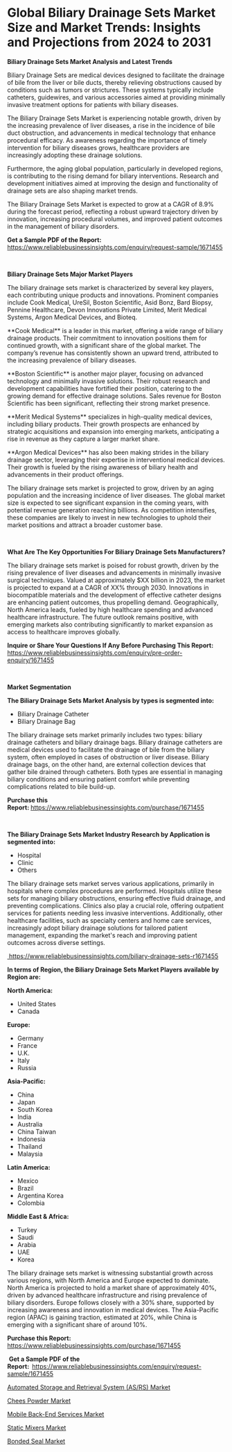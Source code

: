 <p><h1>Global Biliary Drainage Sets Market Size and Market Trends: Insights and Projections from 2024 to 2031</h1></p><p><strong>Biliary Drainage Sets Market Analysis and Latest Trends</strong></p>
<p><p>Biliary Drainage Sets are medical devices designed to facilitate the drainage of bile from the liver or bile ducts, thereby relieving obstructions caused by conditions such as tumors or strictures. These systems typically include catheters, guidewires, and various accessories aimed at providing minimally invasive treatment options for patients with biliary diseases.</p><p>The Biliary Drainage Sets Market is experiencing notable growth, driven by the increasing prevalence of liver diseases, a rise in the incidence of bile duct obstruction, and advancements in medical technology that enhance procedural efficacy. As awareness regarding the importance of timely intervention for biliary diseases grows, healthcare providers are increasingly adopting these drainage solutions. </p><p>Furthermore, the aging global population, particularly in developed regions, is contributing to the rising demand for biliary interventions. Research and development initiatives aimed at improving the design and functionality of drainage sets are also shaping market trends. </p><p>The Biliary Drainage Sets Market is expected to grow at a CAGR of 8.9% during the forecast period, reflecting a robust upward trajectory driven by innovation, increasing procedural volumes, and improved patient outcomes in the management of biliary disorders.</p></p>
<p><strong>Get a Sample PDF of the Report:&nbsp;</strong> <a href="https://www.reliablebusinessinsights.com/enquiry/request-sample/1671455?utm_campaign=97&utm_medium=2&utm_source=Github&utm_content=ia&utm_term=10102024&utm_id=biliary-drainage-sets">https://www.reliablebusinessinsights.com/enquiry/request-sample/1671455</a></p>
<p>&nbsp;</p>
<p><strong>Biliary Drainage Sets Major Market Players</strong></p>
<p><p>The biliary drainage sets market is characterized by several key players, each contributing unique products and innovations. Prominent companies include Cook Medical, UreSil, Boston Scientific, Asid Bonz, Bard Biopsy, Pennine Healthcare, Devon Innovations Private Limited, Merit Medical Systems, Argon Medical Devices, and Bioteq.</p><p>**Cook Medical** is a leader in this market, offering a wide range of biliary drainage products. Their commitment to innovation positions them for continued growth, with a significant share of the global market. The company’s revenue has consistently shown an upward trend, attributed to the increasing prevalence of biliary diseases.</p><p>**Boston Scientific** is another major player, focusing on advanced technology and minimally invasive solutions. Their robust research and development capabilities have fortified their position, catering to the growing demand for effective drainage solutions. Sales revenue for Boston Scientific has been significant, reflecting their strong market presence.</p><p>**Merit Medical Systems** specializes in high-quality medical devices, including biliary products. Their growth prospects are enhanced by strategic acquisitions and expansion into emerging markets, anticipating a rise in revenue as they capture a larger market share.</p><p>**Argon Medical Devices** has also been making strides in the biliary drainage sector, leveraging their expertise in interventional medical devices. Their growth is fueled by the rising awareness of biliary health and advancements in their product offerings.</p><p>The biliary drainage sets market is projected to grow, driven by an aging population and the increasing incidence of liver diseases. The global market size is expected to see significant expansion in the coming years, with potential revenue generation reaching billions. As competition intensifies, these companies are likely to invest in new technologies to uphold their market positions and attract a broader customer base.</p></p>
<p>&nbsp;</p>
<p><strong>What Are The Key Opportunities For Biliary Drainage Sets Manufacturers?</strong></p>
<p><p>The biliary drainage sets market is poised for robust growth, driven by the rising prevalence of liver diseases and advancements in minimally invasive surgical techniques. Valued at approximately $XX billion in 2023, the market is projected to expand at a CAGR of XX% through 2030. Innovations in biocompatible materials and the development of effective catheter designs are enhancing patient outcomes, thus propelling demand. Geographically, North America leads, fueled by high healthcare spending and advanced healthcare infrastructure. The future outlook remains positive, with emerging markets also contributing significantly to market expansion as access to healthcare improves globally.</p></p>
<p><strong>Inquire or Share Your Questions If Any Before Purchasing This Report:</strong> <a href="https://www.reliablebusinessinsights.com/enquiry/pre-order-enquiry/1671455?utm_campaign=97&utm_medium=2&utm_source=Github&utm_content=ia&utm_term=10102024&utm_id=biliary-drainage-sets">https://www.reliablebusinessinsights.com/enquiry/pre-order-enquiry/1671455</a></p>
<p>&nbsp;</p>
<p><strong>Market Segmentation</strong></p>
<p><strong>The Biliary Drainage Sets Market Analysis by types is segmented into:</strong></p>
<p><ul><li>Biliary Drainage Catheter</li><li>Biliary Drainage Bag</li></ul></p>
<p><p>The biliary drainage sets market primarily includes two types: biliary drainage catheters and biliary drainage bags. Biliary drainage catheters are medical devices used to facilitate the drainage of bile from the biliary system, often employed in cases of obstruction or liver disease. Biliary drainage bags, on the other hand, are external collection devices that gather bile drained through catheters. Both types are essential in managing biliary conditions and ensuring patient comfort while preventing complications related to bile build-up.</p></p>
<p><strong>Purchase this Report:&nbsp;</strong><a href="https://www.reliablebusinessinsights.com/purchase/1671455?utm_campaign=97&utm_medium=2&utm_source=Github&utm_content=ia&utm_term=10102024&utm_id=biliary-drainage-sets">https://www.reliablebusinessinsights.com/purchase/1671455</a></p>
<p>&nbsp;</p>
<p><strong>The Biliary Drainage Sets Market Industry Research by Application is segmented into:</strong></p>
<p><ul><li>Hospital</li><li>Clinic</li><li>Others</li></ul></p>
<p><p>The biliary drainage sets market serves various applications, primarily in hospitals where complex procedures are performed. Hospitals utilize these sets for managing biliary obstructions, ensuring effective fluid drainage, and preventing complications. Clinics also play a crucial role, offering outpatient services for patients needing less invasive interventions. Additionally, other healthcare facilities, such as specialty centers and home care services, increasingly adopt biliary drainage solutions for tailored patient management, expanding the market's reach and improving patient outcomes across diverse settings.</p></p>
<p><a href="https://www.reliablebusinessinsights.com/biliary-drainage-sets-r1671455?utm_campaign=97&utm_medium=2&utm_source=Github&utm_content=ia&utm_term=10102024&utm_id=biliary-drainage-sets">&nbsp;https://www.reliablebusinessinsights.com/biliary-drainage-sets-r1671455</a></p>
<p><strong>In terms of Region, the Biliary Drainage Sets Market Players available by Region are:</strong></p>
<p>
    <p> <strong> North America: </strong>
        <ul>
            <li>United States</li>
            <li>Canada</li>
        </ul>
        </p> 
    <p> <strong> Europe: </strong>
        <ul>
            <li>Germany</li>
            <li>France</li>
            <li>U.K.</li>
            <li>Italy</li>
            <li>Russia</li>
        </ul>
        </p> 
    <p> <strong> Asia-Pacific: </strong>
        <ul>
            <li>China</li>
            <li>Japan</li>
            <li>South Korea</li>
            <li>India</li>
            <li>Australia</li>
            <li>China Taiwan</li>
            <li>Indonesia</li>
            <li>Thailand</li>
            <li>Malaysia</li>
        </ul>
        </p> 
    <p> <strong> Latin America: </strong>
        <ul>
            <li>Mexico</li>
            <li>Brazil</li>
            <li>Argentina Korea</li>
            <li>Colombia</li>
        </ul>
        </p> 
    <p> <strong> Middle East & Africa: </strong>
        <ul>
            <li>Turkey</li>
            <li>Saudi</li>
            <li>Arabia</li>
            <li>UAE</li>
            <li>Korea</li>
        </ul>
    </p>
    </p>
<p><p>The biliary drainage sets market is witnessing substantial growth across various regions, with North America and Europe expected to dominate. North America is projected to hold a market share of approximately 40%, driven by advanced healthcare infrastructure and rising prevalence of biliary disorders. Europe follows closely with a 30% share, supported by increasing awareness and innovation in medical devices. The Asia-Pacific region (APAC) is gaining traction, estimated at 20%, while China is emerging with a significant share of around 10%.</p></p>
<p><strong>Purchase this Report: </strong><a href="https://www.reliablebusinessinsights.com/purchase/1671455?utm_campaign=97&utm_medium=2&utm_source=Github&utm_content=ia&utm_term=10102024&utm_id=biliary-drainage-sets">https://www.reliablebusinessinsights.com/purchase/1671455</a></p>
<p>&nbsp;<strong>Get a Sample PDF of the Report:&nbsp;&nbsp;</strong><a href="https://www.reliablebusinessinsights.com/enquiry/request-sample/1671455?utm_campaign=97&utm_medium=2&utm_source=Github&utm_content=ia&utm_term=10102024&utm_id=biliary-drainage-sets">https://www.reliablebusinessinsights.com/enquiry/request-sample/1671455</a></p>
<p><strong></strong></p>
<p><p><a href="https://github.com/ElviraDur475/Market-Research-Report-List-1/blob/main/automated-storage-and-retrieval-system-asrs-market.md?utm_campaign=97&utm_medium=2&utm_source=Github&utm_content=ia&utm_term=10102024&utm_id=biliary-drainage-sets">Automated Storage and Retrieval System (AS/RS) Market</a></p><p><a href="https://issuu.com/reportprime-2/docs/chees-powder-market-size-2030.pptx_a8b9b8525c8276?utm_campaign=97&utm_medium=2&utm_source=Github&utm_content=ia&utm_term=10102024&utm_id=biliary-drainage-sets">Chees Powder Market</a></p><p><a href="https://github.com/Sidorelashyti476/Market-Research-Report-List-1/blob/main/mobile-back-end-services-market.md?utm_campaign=97&utm_medium=2&utm_source=Github&utm_content=ia&utm_term=10102024&utm_id=biliary-drainage-sets">Mobile Back-End Services Market</a></p><p><a href="https://www.linkedin.com/pulse/static-mixers-market-share-analysis-growth-trends-forecasts-period-as1ie?utm_campaign=97&utm_medium=2&utm_source=Github&utm_content=ia&utm_term=10102024&utm_id=biliary-drainage-sets">Static Mixers Market</a></p><p><a href="https://www.linkedin.com/pulse/bonded-seal-market-growth-outlook-from-2024-2031-projecting-ykufe?utm_campaign=97&utm_medium=2&utm_source=Github&utm_content=ia&utm_term=10102024&utm_id=biliary-drainage-sets">Bonded Seal Market</a></p></p>